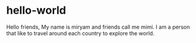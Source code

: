 # hello-world
Hello friends,
My name is miryam and friends call me mimi. I am a person that like to travel around each country to explore the world.
